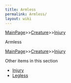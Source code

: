 ```yaml
---
title: Armless
permalink: Armless/
layout: wiki
---
```


[MainPage](/keeperrl_wiki/ "wikilink")>>[Creature](/keeperrl_wiki/Creature "wikilink")>>[Injury](/keeperrl_wiki/Injury "wikilink")

Armless

[MainPage](/keeperrl_wiki/ "wikilink")>>[Creature](/keeperrl_wiki/Creature "wikilink")>>[Injury](/keeperrl_wiki/Injury "wikilink")

Other items in this section
-    [Injury](/keeperrl_wiki/Injury "wikilink")
-    [Legless](/keeperrl_wiki/Legless "wikilink")
